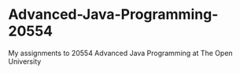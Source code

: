# Advanced-Java-Programming-20554
 My assignments to 20554 Advanced Java Programming at The Open University
